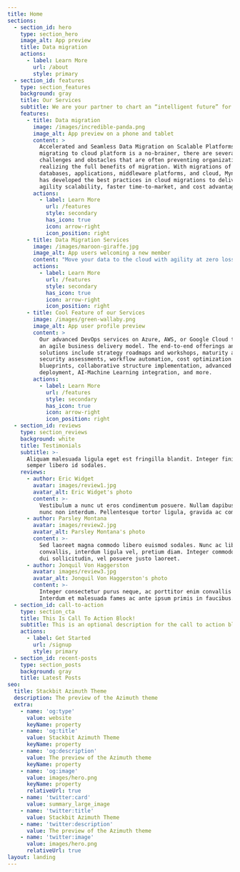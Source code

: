 ```yaml
---
title: Home
sections:
  - section_id: hero
    type: section_hero
    image_alt: App preview
    title: Data migration
    actions:
      - label: Learn More
        url: /about
        style: primary
  - section_id: features
    type: section_features
    background: gray
    title: Our Services
    subtitle: We are your partner to chart an “intelligent future” for your enterprise.
    features:
      - title: Data migration
        image: /images/incredible-panda.png
        image_alt: App preview on a phone and tablet
        content: >
          Accelerated and Seamless Data Migration on Scalable Platforms While
          migrating to cloud platform is a no-brainer, there are several
          challenges and obstacles that are often preventing organizations from
          realizing the full benefits of migration. With migrations of
          databases, applications, middleware platforms, and cloud, Myndkloud
          has developed the best practices in cloud migrations to deliver
          agility scalability, faster time-to-market, and cost advantages.
        actions:
          - label: Learn More
            url: /features
            style: secondary
            has_icon: true
            icon: arrow-right
            icon_position: right
      - title: Data Migration Services
        image: /images/maroon-giraffe.jpg
        image_alt: App users welcoming a new member
        content: "Move your data to the cloud with agility at zero loss. Our end-to-end data modernization services including data center migration, database migration & management, and managed analytics with BI. Transform your information security posture and embed automated threat detection, mediation tools backed by\_**24/7/365**\_support.\n"
        actions:
          - label: Learn More
            url: /features
            style: secondary
            has_icon: true
            icon: arrow-right
            icon_position: right
      - title: Cool Feature of our Services
        image: /images/green-wallaby.png
        image_alt: App user profile preview
        content: >
          Our advanced DevOps services on Azure, AWS, or Google Cloud to embrace
          an agile business delivery model. The end-to-end offerings and cloud
          solutions include strategy roadmaps and workshops, maturity and
          security assessments, workflow automation, cost optimization
          blueprints, collaborative structure implementation, advanced tools
          deployment, AI-Machine Learning integration, and more.
        actions:
          - label: Learn More
            url: /features
            style: secondary
            has_icon: true
            icon: arrow-right
            icon_position: right
  - section_id: reviews
    type: section_reviews
    background: white
    title: Testimonials
    subtitle: >-
      Aliquam malesuada ligula eget est fringilla blandit. Integer finibus
      semper libero id sodales.
    reviews:
      - author: Eric Widget
        avatar: images/review1.jpg
        avatar_alt: Eric Widget's photo
        content: >-
          Vestibulum a nunc ut eros condimentum posuere. Nullam dapibus quis
          nunc non interdum. Pellentesque tortor ligula, gravida ac commodo eu.
      - author: Parsley Montana
        avatar: images/review2.jpg
        avatar_alt: Parsley Montana's photo
        content: >-
          Sed laoreet magna commodo libero euismod sodales. Nunc ac libero
          convallis, interdum ligula vel, pretium diam. Integer commodo sem at
          dui sollicitudin, vel posuere justo laoreet.
      - author: Jonquil Von Haggerston
        avatar: images/review3.jpg
        avatar_alt: Jonquil Von Haggerston's photo
        content: >-
          Integer consectetur purus neque, ac porttitor enim convallis vitae.
          Interdum et malesuada fames ac ante ipsum primis in faucibus.
  - section_id: call-to-action
    type: section_cta
    title: This Is Call To Action Block!
    subtitle: This is an optional description for the call to action block.
    actions:
      - label: Get Started
        url: /signup
        style: primary
  - section_id: recent-posts
    type: section_posts
    background: gray
    title: Latest Posts
seo:
  title: Stackbit Azimuth Theme
  description: The preview of the Azimuth theme
  extra:
    - name: 'og:type'
      value: website
      keyName: property
    - name: 'og:title'
      value: Stackbit Azimuth Theme
      keyName: property
    - name: 'og:description'
      value: The preview of the Azimuth theme
      keyName: property
    - name: 'og:image'
      value: images/hero.png
      keyName: property
      relativeUrl: true
    - name: 'twitter:card'
      value: summary_large_image
    - name: 'twitter:title'
      value: Stackbit Azimuth Theme
    - name: 'twitter:description'
      value: The preview of the Azimuth theme
    - name: 'twitter:image'
      value: images/hero.png
      relativeUrl: true
layout: landing
---
```

